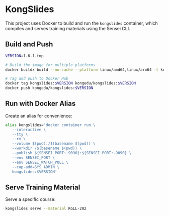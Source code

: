 # KongSlides

This project uses Docker to build and run the `kongslides` container, which compiles and serves training materials using the Sensei CLI.

## Build and Push

```bash
VERSION=1.6.1-tmp

# Build the image for multiple platforms
docker buildx build --no-cache --platform linux/amd64,linux/arm64 -t kongslides:$VERSION . --load

# Tag and push to Docker Hub
docker tag kongslides:$VERSION kongedu/kongslides:$VERSION
docker push kongedu/kongslides:$VERSION
```

## Run with Docker Alias

Create an alias for convenience:

```bash
alias kongslides='docker container run \
   --interactive \
   --tty \
   --rm \
   --volume $(pwd):/$(basename $(pwd)) \
   --workdir /$(basename $(pwd)) \
   --publish ${SENSEI_PORT:-9090}:${SENSEI_PORT:-9090} \
   --env SENSEI_PORT \
   --env SENSEI_WATCH_POLL \
   --cap-add=SYS_ADMIN \
   kongslides:$VERSION'
```

## Serve Training Material

Serve a specific course:

```bash
kongslides serve --material KGLL-202
```
